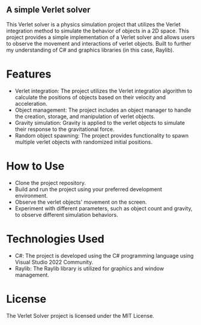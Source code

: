 ## A simple Verlet solver

This Verlet solver is a physics simulation project that utilizes the Verlet integration method to simulate the behavior of objects in a 2D space. 
This project provides a simple implementation of a Verlet solver and allows users to observe the movement and interactions of verlet objects.
Built to further my understanding of C# and graphics libraries (in this case, Raylib).

# Features

- Verlet integration: The project utilizes the Verlet integration algorithm to calculate the positions of objects based on their velocity and acceleration.
- Object management: The project includes an object manager to handle the creation, storage, and manipulation of verlet objects.
- Gravity simulation: Gravity is applied to the verlet objects to simulate their response to the gravitational force.
- Random object spawning: The project provides functionality to spawn multiple verlet objects with randomized initial positions.

# How to Use

- Clone the project repository.
- Build and run the project using your preferred development environment.
- Observe the verlet objects' movement on the screen.
- Experiment with different parameters, such as object count and gravity, to observe different simulation behaviors.

# Technologies Used

- C#: The project is developed using the C# programming language using Visual Studio 2022 Community.
- Raylib: The Raylib library is utilized for graphics and window management.

# License

The Verlet Solver project is licensed under the MIT License.
